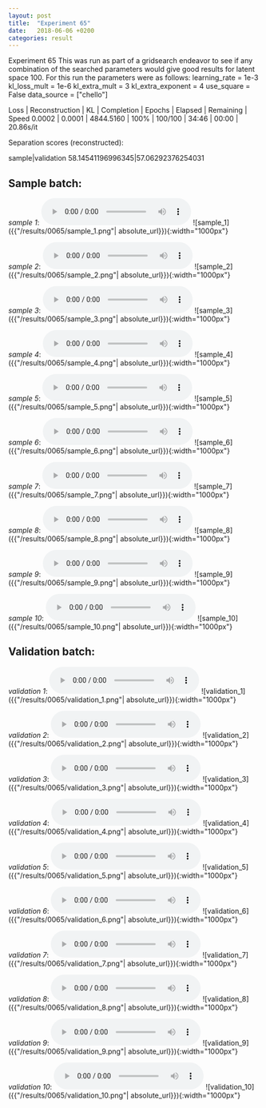 ```yaml
---
layout: post
title:  "Experiment 65"
date:   2018-06-06 +0200
categories: result
---
```

Experiment 65
This was run as part of a gridsearch endeavor to see if any combination of the searched parameters would give good results for latent space 100.
For this run the parameters were as follows:
learning_rate = 1e-3
kl_loss_mult = 1e-6
kl_extra_mult = 3
kl_extra_exponent = 4
use_square = False
data_source = ["chello"]

Loss | Reconstruction | KL | Completion | Epochs | Elapsed | Remaining | Speed
0.0002 | 0.0001 | 4844.5160 | 100% | 100/100 | 34:46 | 00:00 | 20.86s/it

Separation scores (reconstructed):

sample|validation
58.14541196996345|57.06292376254031

## **Sample batch**:
_sample 1_:
<audio src="/ResultsOverview/results/0065/sample_1.wav" controls preload></audio>
![sample_1]({{"/results/0065/sample_1.png"| absolute_url}}){:width="1000px"}

_sample 2_:
<audio src="/ResultsOverview/results/0065/sample_2.wav" controls preload></audio>
![sample_2]({{"/results/0065/sample_2.png"| absolute_url}}){:width="1000px"}

_sample 3_:
<audio src="/ResultsOverview/results/0065/sample_3.wav" controls preload></audio>
![sample_3]({{"/results/0065/sample_3.png"| absolute_url}}){:width="1000px"}

_sample 4_:
<audio src="/ResultsOverview/results/0065/sample_4.wav" controls preload></audio>
![sample_4]({{"/results/0065/sample_4.png"| absolute_url}}){:width="1000px"}

_sample 5_:
<audio src="/ResultsOverview/results/0065/sample_5.wav" controls preload></audio>
![sample_5]({{"/results/0065/sample_5.png"| absolute_url}}){:width="1000px"}

_sample 6_:
<audio src="/ResultsOverview/results/0065/sample_6.wav" controls preload></audio>
![sample_6]({{"/results/0065/sample_6.png"| absolute_url}}){:width="1000px"}

_sample 7_:
<audio src="/ResultsOverview/results/0065/sample_7.wav" controls preload></audio>
![sample_7]({{"/results/0065/sample_7.png"| absolute_url}}){:width="1000px"}

_sample 8_:
<audio src="/ResultsOverview/results/0065/sample_8.wav" controls preload></audio>
![sample_8]({{"/results/0065/sample_8.png"| absolute_url}}){:width="1000px"}

_sample 9_:
<audio src="/ResultsOverview/results/0065/sample_9.wav" controls preload></audio>
![sample_9]({{"/results/0065/sample_9.png"| absolute_url}}){:width="1000px"}

_sample 10_:
<audio src="/ResultsOverview/results/0065/sample_10.wav" controls preload></audio>
![sample_10]({{"/results/0065/sample_10.png"| absolute_url}}){:width="1000px"}

## **Validation batch**:
_validation 1_:
<audio src="/ResultsOverview/results/0065/validation_1.wav" controls preload></audio>
![validation_1]({{"/results/0065/validation_1.png"| absolute_url}}){:width="1000px"}

_validation 2_:
<audio src="/ResultsOverview/results/0065/validation_2.wav" controls preload></audio>
![validation_2]({{"/results/0065/validation_2.png"| absolute_url}}){:width="1000px"}

_validation 3_:
<audio src="/ResultsOverview/results/0065/validation_3.wav" controls preload></audio>
![validation_3]({{"/results/0065/validation_3.png"| absolute_url}}){:width="1000px"}

_validation 4_:
<audio src="/ResultsOverview/results/0065/validation_4.wav" controls preload></audio>
![validation_4]({{"/results/0065/validation_4.png"| absolute_url}}){:width="1000px"}

_validation 5_:
<audio src="/ResultsOverview/results/0065/validation_5.wav" controls preload></audio>
![validation_5]({{"/results/0065/validation_5.png"| absolute_url}}){:width="1000px"}

_validation 6_:
<audio src="/ResultsOverview/results/0065/validation_6.wav" controls preload></audio>
![validation_6]({{"/results/0065/validation_6.png"| absolute_url}}){:width="1000px"}

_validation 7_:
<audio src="/ResultsOverview/results/0065/validation_7.wav" controls preload></audio>
![validation_7]({{"/results/0065/validation_7.png"| absolute_url}}){:width="1000px"}

_validation 8_:
<audio src="/ResultsOverview/results/0065/validation_8.wav" controls preload></audio>
![validation_8]({{"/results/0065/validation_8.png"| absolute_url}}){:width="1000px"}

_validation 9_:
<audio src="/ResultsOverview/results/0065/validation_9.wav" controls preload></audio>
![validation_9]({{"/results/0065/validation_9.png"| absolute_url}}){:width="1000px"}

_validation 10_:
<audio src="/ResultsOverview/results/0065/validation_10.wav" controls preload></audio>
![validation_10]({{"/results/0065/validation_10.png"| absolute_url}}){:width="1000px"}
